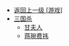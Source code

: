 - [返回上一级 [游戏]](/资料/游戏)
- [三国杀](/资料/游戏/三国杀/)
  - [甘夫人](/资料/游戏/三国杀/甘夫人.md)
  - [蒋琬费祎](/资料/游戏/三国杀/蒋琬费祎.md)
